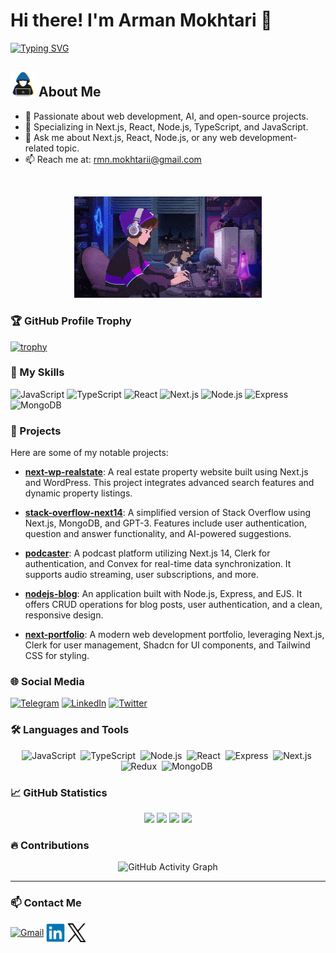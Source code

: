 # Hi there! I'm Arman Mokhtari 👋
[![Typing SVG](https://readme-typing-svg.herokuapp.com?color=%2336BCF7&center=true&vCenter=true&width=600&lines=A+Full-stack+Web+Developer;Passionate+about+AI+and+Open+Source+projects;Always+Learning+and+Growing)](https://git.io/typing-svg)
## <img src="https://github.com/0xAbdulKhalid/0xAbdulKhalid/raw/main/assets/mdImages/about_me.gif" width="40px"> About Me
- 👀 Passionate about web development, AI, and open-source projects.
- 💼 Specializing in Next.js, React, Node.js, TypeScript, and JavaScript.
- 💬 Ask me about Next.js, React, Node.js, or any web development-related topic.
- 📫 Reach me at: [rmn.mokhtarii@gmail.com](mailto:rmn.mokhtarii@gmail.com)
<br>
<p align="center">
  <img alt="developer" width="300" height="auto" src="assets/dev.gif"/>
</p>

### 🏆 GitHub Profile Trophy
[![trophy](https://github-profile-trophy.vercel.app/?username=arman-mokhtari&theme=onedark)](https://github.com/ryo-ma/github-profile-trophy)

### 🔧 My Skills
![JavaScript](https://img.shields.io/badge/-JavaScript-F7DF1E?style=flat&logo=JavaScript&logoColor=black)
![TypeScript](https://img.shields.io/badge/-TypeScript-3178C6?style=flat&logo=TypeScript&logoColor=white)
![React](https://img.shields.io/badge/-React-61DAFB?style=flat&logo=React&logoColor=black)
![Next.js](https://img.shields.io/badge/-Next.js-000000?style=flat&logo=Next.js&logoColor=white)
![Node.js](https://img.shields.io/badge/-Node.js-339933?style=flat&logo=Node.js&logoColor=white)
![Express](https://img.shields.io/badge/-Express-000000?style=flat&logo=Express&logoColor=white)
![MongoDB](https://img.shields.io/badge/-MongoDB-47A248?style=flat&logo=MongoDB&logoColor=white)

### 🚀 Projects
Here are some of my notable projects:

- [**next-wp-realstate**](https://github.com/arman-mokhtari/next-wp-realstate): A real estate property website built using Next.js and WordPress. This project integrates advanced search features and dynamic property listings.
  
- [**stack-overflow-next14**](https://github.com/arman-mokhtari/stack-overflow-next14): A simplified version of Stack Overflow using Next.js, MongoDB, and GPT-3. Features include user authentication, question and answer functionality, and AI-powered suggestions.
  
- [**podcaster**](https://github.com/arman-mokhtari/podcaster): A podcast platform utilizing Next.js 14, Clerk for authentication, and Convex for real-time data synchronization. It supports audio streaming, user subscriptions, and more.
  
- [**nodejs-blog**](https://github.com/arman-mokhtari/nodejs-blog): An application built with Node.js, Express, and EJS. It offers CRUD operations for blog posts, user authentication, and a clean, responsive design.
  
- [**next-portfolio**](https://github.com/arman-mokhtari/next-portfolio): A modern web development portfolio, leveraging Next.js, Clerk for user management, Shadcn for UI components, and Tailwind CSS for styling.

### 🌐 Social Media
[![Telegram](https://img.shields.io/badge/Telegram-2CA5E0?style=for-the-badge&logo=telegram&logoColor=white)](https://t.me/Arman_Workfolio)
[![LinkedIn](https://img.shields.io/badge/LinkedIn-0077B5?style=for-the-badge&logo=linkedin&logoColor=white)](https://www.linkedin.com/in/arman-mokhtari/)
[![Twitter](https://img.shields.io/badge/Twitter-1DA1F2?style=for-the-badge&logo=twitter&logoColor=white)](https://twitter.com/arman_mokhtari)

### 🛠️ Languages and Tools
<p align="center">
  <img src="https://cdn.jsdelivr.net/gh/devicons/devicon/icons/javascript/javascript-original.svg" title="JavaScript" alt="JavaScript" width="40" height="40"/>&nbsp;
  <img src="https://cdn.jsdelivr.net/gh/devicons/devicon/icons/typescript/typescript-original.svg" title="TypeScript" alt="TypeScript" width="40" height="40"/>&nbsp;
  <img src="https://cdn.jsdelivr.net/gh/devicons/devicon/icons/nodejs/nodejs-original.svg" title="Node.js" alt="Node.js" width="40" height="40"/>&nbsp;
  <img src="https://cdn.jsdelivr.net/gh/devicons/devicon/icons/react/react-original.svg" title="React" alt="React" width="40" height="40"/>&nbsp;
  <img src="https://cdn.jsdelivr.net/gh/devicons/devicon/icons/express/express-original.svg" title="Express" alt="Express" width="40" height="40"/>&nbsp;
  <img src="https://cdn.jsdelivr.net/gh/devicons/devicon/icons/nextjs/nextjs-original-wordmark.svg" title="Next.js" alt="Next.js" width="40" height="40"/>&nbsp;
  <img src="https://cdn.jsdelivr.net/gh/devicons/devicon/icons/redux/redux-original.svg" title="Redux" alt="Redux" width="40" height="40"/>&nbsp;
  <img src="https://cdn.jsdelivr.net/gh/devicons/devicon/icons/mongodb/mongodb-original.svg" title="MongoDB" alt="MongoDB" width="40" height="40"/>&nbsp;
</p>

### 📈 GitHub Statistics
<p align="center">
  <img width="400" src="https://github-readme-stats.vercel.app/api?username=arman-mokhtari&show_icons=true&theme=vision-friendly-dark">
  <img width="400" src="https://github-readme-stats.vercel.app/api/top-langs/?username=arman-mokhtari&layout=compact&theme=vision-friendly-dark">
  <img width="400" src="https://github-readme-streak-stats.herokuapp.com/?user=arman-mokhtari&theme=dark">
  <img width="400" src="https://github-profile-summary-cards.vercel.app/api/cards/profile-details?username=arman-mokhtari&theme=vue">
</p>

### 🔥 Contributions
<p align="center">
  <img src="https://github-readme-activity-graph.vercel.app/graph?username=arman-mokhtari&theme=github-dark&hide_border=true" alt="GitHub Activity Graph">
</p>

---

### 📫 Contact Me
<p align="left">
  <a href="mailto:rmn.mokhtarii@gmail.com"><img align="center" src="https://raw.githubusercontent.com/simple-icons/simple-icons/develop/icons/gmail.svg" alt="Gmail" height="30" width="30" /></a>
  <a href="https://www.linkedin.com/in/arman-mokhtari/" target="_blank"><img align="center" src="https://raw.githubusercontent.com/devicons/devicon/master/icons/linkedin/linkedin-original.svg" alt="LinkedIn" height="30" width="30" /></a>
  <a href="https://twitter.com/arman_mokhtari" target="_blank"><img align="center" src="https://raw.githubusercontent.com/devicons/devicon/master/icons/twitter/twitter-original.svg" alt="Twitter" height="30" width="30" /></a>
</p>
